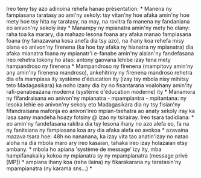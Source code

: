Ireo teny tsy azo adinoina rehefa hanao présentation:
    * Manena ny fampiasana taratasy ao ami'ny sekoly: tsy vitan'ny hoe afaka amin'ny hoe mety hoe tsy hita ny taratasy, na may, na rovitra fa manena ny fandaniana eo anivon'ny sekoly iray
    * Manampy ny mpianatra amin'ny mety ho olany: raha toa ka marary, dia mahazo lesona foana ary afaka manao fampiasana foana (ny fanazavana kosa anefa dia tsy azo), na ihany koa rehefa misy olana eo anivon'ny firenena (ka hoe tsy afaka ny hianatra ny mpianatra) dia afaka mianatra foana ny mpianatr'i e-fanabe amin'ny alalan'ny fandefasana ireo rehetra tokony ho atao: antony gaovana lehibe izay tena mety hampandroso ny firenena
    * Mampandroso ny firenena (mampitovy amin'ny any amin'ny firenena mandroso), ankehitriny ny firenena mandroso rehetra dia efa mampiasa ity système d'éducation ity (izay tsy mbola nisy mihitsy teto Madagasikara) ka noho izany dia ity no fisantarana voalohany amin'ity rafi-panabeazana moderna (système d'éducation moderne) ity
    * Manamora ny fifandraisana eo anivon'ny mpianatra - mpampiantra - mpitantana: ny lesoka lehie eo anivon'ny sekoly eto Madagasikara dia ny tsy fisian'ny fifandraisana mafonja eo anivon'ireo mpian-tsehatra ao anaty sekoly iray ka lasa samy mandeha hoazy fotsiny @ izao ny tsirairay.
Ireo tsara tadidiana:
    * eo amin'ny fandefasana rakitra dia tsy lesona ihany no azo alefa eo, fa na ny fanitsiana ny fampiasana koa ary dia afaka alefa eo avokoa
    * azavaina mazava tsara hoe: 48h no nananana, ka izay vita tao anatin'izay no natao aloha na dia mbola maro ary ireo kasaian, tahaka ireo izay holazaian etsy ambany.
    * mbola ho apiana 'système de message' izy ity, mba hampifanakaiky kokoa ny mpianatra sy ny mpampianatra (message privé [MP])
    * ampiana ihany koa (raha ilaina) ny fikarakarana ny taratasin'ny mpampianatra (ny karama sns...)
    * 

